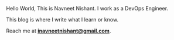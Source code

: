 Hello World, This is Navneet Nishant. I work as a DevOps Engineer.

This blog is where I write what I learn or know.

Reach me at <b>inavneetnishant@gmail.com</b>.